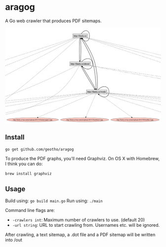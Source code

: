 # aragog
A Go web crawler that produces PDF sitemaps.

![Example PDF sitemap](https://raw.githubusercontent.com/geotho/aragog/master/out/finely.co.png?token=ACFNZ6Pa0iwNLmuAFV4e5uXQRplXfVt2ks5WxKEtwA%3D%3D)

## Install

`go get github.com/geotho/aragog`

To produce the PDF graphs, you'll need Graphviz. On OS X with Homebrew, I think you can do:

`brew install graphviz`

## Usage

Build using: `go build main.go`
Run using: `./main`

Command line flags are:
- `-crawlers int`: Maximum number of crawlers to use. (default 20)
- `-url string`: URL to start crawling from. Usernames etc. will be ignored.

After crawling, a text sitemap, a .dot file and a PDF sitemap will be written into /out
